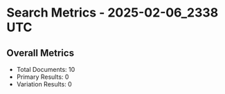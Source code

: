 # Search Metrics - 2025-02-06_2338 UTC

## Overall Metrics
- Total Documents: 10
- Primary Results: 0
- Variation Results: 0
